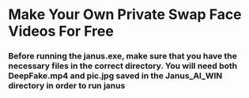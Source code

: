 # Make Your Own Private Swap Face Videos For Free

### Before running the janus.exe, make sure that you have the necessary files in the correct directory. You will need both DeepFake.mp4 and pic.jpg saved in the Janus_AI_WIN directory in order to run janus
